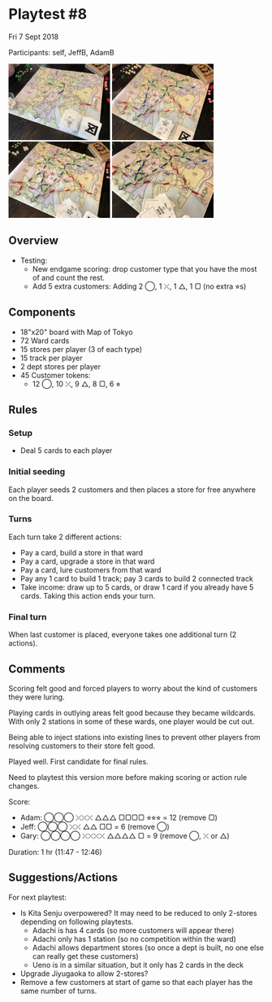 # Playtest #8

Fri 7 Sept 2018

Participants: self, JeffB, AdamB

<img src="images/pt08-0673.jpg" height="150px"/>
<img src="images/pt08-0674.jpg" height="150px"/>
<img src="images/pt08-0675.jpg" height="150px"/>
<img src="images/pt08-0676.jpg" height="150px"/>

## Overview

* Testing:
	* New endgame scoring: drop customer type that you have the most of and count the rest.
	* Add 5 extra customers: Adding 2 ◯, 1 ⤫, 1 △, 1 ▢ (no extra ⭐︎s)

## Components

* 18"x20" board with Map of Tokyo
* 72 Ward cards
* 15 stores per player (3 of each type)
* 15 track per player
* 2 dept stores per player
* 45 Customer tokens:
	* 12 ◯, 10 ⤫, 9 △, 8 ▢, 6 ⭐︎

## Rules

### Setup

* Deal 5 cards to each player

### Initial seeding

Each player seeds 2 customers and then places a store for free anywhere on the board.

### Turns

Each turn take 2 different actions:

* Pay a card, build a store in that ward
* Pay a card, upgrade a store in that ward
* Pay a card, lure customers from that ward
* Pay any 1 card to build 1 track; pay 3 cards to build 2 connected track
* Take income: draw up to 5 cards, or draw 1 card if you already have 5 cards. Taking this action ends your turn.

### Final turn

When last customer is placed, everyone takes one additional turn (2 actions).

## Comments

Scoring felt good and forced players to worry about the kind of customers they were luring.

Playing cards in outlying areas felt good because they became wildcards. With only 2 stations in some of these wards, one player would be cut out.

Being able to inject stations into existing lines to prevent other players from resolving customers to their store felt good.

Played well. First candidate for final rules.

Need to playtest this version more before making scoring or action rule changes.

Score:

* Adam: ◯◯◯ ⤫⤫⤫ △△△ ▢▢▢▢ ⭐︎⭐︎⭐︎ = 12 (remove ▢)
* Jeff: ◯◯◯ ⤫⤫ △△ ▢▢ = 6 (remove ◯)
* Gary: ◯◯◯◯ ⤫⤫⤫⤫ △△△△ ▢ = 9 (remove ◯, ⤫ or △)

Duration: 1 hr (11:47 - 12:46)

## Suggestions/Actions

For next playtest:

* Is Kita Senju overpowered? It may need to be reduced to only 2-stores depending on following playtests.
	* Adachi is has 4 cards (so more customers will appear there)
	* Adachi only has 1 station (so no competition within the ward)
	* Adachi allows department stores (so once a dept is built, no one else can really get these customers)
	* Ueno is in a similar situation, but it only has 2 cards in the deck
* Upgrade Jiyugaoka to allow 2-stores?
* Remove a few customers at start of game so that each player has the same number of turns.
